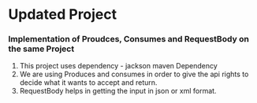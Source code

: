 # Updated Project

### Implementation of Proudces, Consumes and RequestBody on the same Project

1. This project uses dependency - jackson maven Dependency
2. We are using Produces and consumes in order to give the api rights to decide what it wants to accept and return.
3. RequestBody helps in getting the input in json or xml format.
